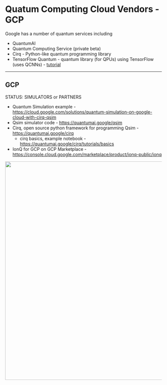 # Quatum Computing Cloud Vendors - GCP

Google has a number of quantum services including
- QuantumAI
- Quantum Computing Service (private beta)
- Cirq - Python-like quantum programming library
- TensorFlow Quantum - quantum library (for QPUs) using TensorFlow (uses QCNNs) - [tutorial](https://blog.tensorflow.org/2021/06/training-with-multiple-workers-using-tensorflow-quantum.html)
---

## GCP

STATUS: SIMULATORS or PARTNERS

- Quantum Simulation example - https://cloud.google.com/solutions/quantum-simulation-on-google-cloud-with-cirq-qsim
- Qsim simulator code - https://quantumai.google/qsim
- Cirq, open source python framework for programming Qsim - https://quantumai.google/cirq
  - cirq basics, example notebook - https://quantumai.google/cirq/tutorials/basics
- IonQ for GCP on GCP Marketplace - https://console.cloud.google.com/marketplace/product/ionq-public/ionq

<img src="https://github.com/lynnlangit/learning-quantum/blob/main/images/gcp-qcs.png" width=700>

